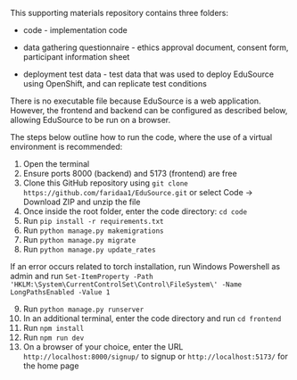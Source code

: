 This supporting materials repository contains three folders:

* code - implementation code

* data gathering questionnaire - ethics approval document, consent form, participant information sheet

* deployment test data - test data that was used to deploy EduSource using OpenShift, and can replicate test conditions

There is no executable file because EduSource is a web application. However, the frontend and backend can be configured as described below, allowing EduSource to be run on a browser.

The steps below outline how to run the code, where the use of a virtual environment is recommended:
1. Open the terminal
2. Ensure ports 8000 (backend) and 5173 (frontend) are free
3. Clone this GitHub repository using `git clone https://github.com/faridaa1/EduSource.git` or select Code -> Download ZIP and unzip the file
4. Once inside the root folder, enter the code directory: `cd code`
5. Run `pip install -r requirements.txt`
6. Run `python manage.py makemigrations`
7. Run `python manage.py migrate`
8. Run  `python manage.py update_rates`

If an error occurs related to torch installation, run Windows Powershell as admin and run `Set-ItemProperty -Path 'HKLM:\System\CurrentControlSet\Control\FileSystem\' -Name LongPathsEnabled -Value 1`

9. Run `python manage.py runserver`
10. In an additional terminal, enter the code directory and run `cd frontend`
11. Run `npm install`
12. Run  `npm run dev`
13. On a browser of your choice, enter the URL `http://localhost:8000/signup/` to signup or `http://localhost:5173/` for the home page

